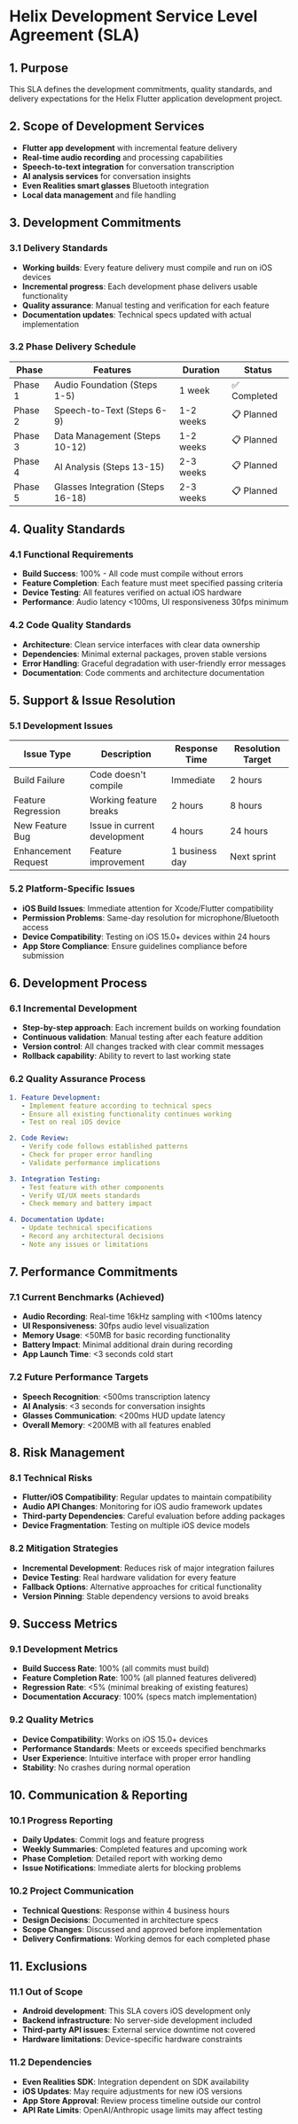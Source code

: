 # Helix Development Service Level Agreement (SLA)

## 1. Purpose
This SLA defines the development commitments, quality standards, and delivery expectations for the Helix Flutter application development project.

## 2. Scope of Development Services
- **Flutter app development** with incremental feature delivery
- **Real-time audio recording** and processing capabilities
- **Speech-to-text integration** for conversation transcription  
- **AI analysis services** for conversation insights
- **Even Realities smart glasses** Bluetooth integration
- **Local data management** and file handling

## 3. Development Commitments

### 3.1 Delivery Standards
- **Working builds**: Every feature delivery must compile and run on iOS devices
- **Incremental progress**: Each development phase delivers usable functionality
- **Quality assurance**: Manual testing and verification for each feature
- **Documentation updates**: Technical specs updated with actual implementation

### 3.2 Phase Delivery Schedule
| Phase | Features | Duration | Status |
|-------|----------|----------|---------|
| Phase 1 | Audio Foundation (Steps 1-5) | 1 week | ✅ Completed |
| Phase 2 | Speech-to-Text (Steps 6-9) | 1-2 weeks | 📋 Planned |
| Phase 3 | Data Management (Steps 10-12) | 1-2 weeks | 📋 Planned |
| Phase 4 | AI Analysis (Steps 13-15) | 2-3 weeks | 📋 Planned |
| Phase 5 | Glasses Integration (Steps 16-18) | 2-3 weeks | 📋 Planned |

## 4. Quality Standards

### 4.1 Functional Requirements
- **Build Success**: 100% - All code must compile without errors
- **Feature Completion**: Each feature must meet specified passing criteria
- **Device Testing**: All features verified on actual iOS hardware
- **Performance**: Audio latency <100ms, UI responsiveness 30fps minimum

### 4.2 Code Quality Standards
- **Architecture**: Clean service interfaces with clear data ownership
- **Dependencies**: Minimal external packages, proven stable versions
- **Error Handling**: Graceful degradation with user-friendly error messages
- **Documentation**: Code comments and architecture documentation

## 5. Support & Issue Resolution

### 5.1 Development Issues
| Issue Type | Description | Response Time | Resolution Target |
|------------|-------------|---------------|-------------------|
| Build Failure | Code doesn't compile | Immediate | 2 hours |
| Feature Regression | Working feature breaks | 2 hours | 8 hours |
| New Feature Bug | Issue in current development | 4 hours | 24 hours |
| Enhancement Request | Feature improvement | 1 business day | Next sprint |

### 5.2 Platform-Specific Issues
- **iOS Build Issues**: Immediate attention for Xcode/Flutter compatibility
- **Permission Problems**: Same-day resolution for microphone/Bluetooth access
- **Device Compatibility**: Testing on iOS 15.0+ devices within 24 hours
- **App Store Compliance**: Ensure guidelines compliance before submission

## 6. Development Process

### 6.1 Incremental Development
- **Step-by-step approach**: Each increment builds on working foundation
- **Continuous validation**: Manual testing after each feature addition
- **Version control**: All changes tracked with clear commit messages
- **Rollback capability**: Ability to revert to last working state

### 6.2 Quality Assurance Process
```yaml
1. Feature Development:
   - Implement feature according to technical specs
   - Ensure all existing functionality continues working
   - Test on real iOS device

2. Code Review:
   - Verify code follows established patterns
   - Check for proper error handling
   - Validate performance implications

3. Integration Testing:
   - Test feature with other components
   - Verify UI/UX meets standards
   - Check memory and battery impact

4. Documentation Update:
   - Update technical specifications
   - Record any architectural decisions
   - Note any issues or limitations
```

## 7. Performance Commitments

### 7.1 Current Benchmarks (Achieved)
- **Audio Recording**: Real-time 16kHz sampling with <100ms latency
- **UI Responsiveness**: 30fps audio level visualization
- **Memory Usage**: <50MB for basic recording functionality
- **Battery Impact**: Minimal additional drain during recording
- **App Launch Time**: <3 seconds cold start

### 7.2 Future Performance Targets
- **Speech Recognition**: <500ms transcription latency
- **AI Analysis**: <3 seconds for conversation insights
- **Glasses Communication**: <200ms HUD update latency
- **Overall Memory**: <200MB with all features enabled

## 8. Risk Management

### 8.1 Technical Risks
- **Flutter/iOS Compatibility**: Regular updates to maintain compatibility
- **Audio API Changes**: Monitoring for iOS audio framework updates
- **Third-party Dependencies**: Careful evaluation before adding packages
- **Device Fragmentation**: Testing on multiple iOS device models

### 8.2 Mitigation Strategies
- **Incremental Development**: Reduces risk of major integration failures
- **Device Testing**: Real hardware validation for every feature
- **Fallback Options**: Alternative approaches for critical functionality
- **Version Pinning**: Stable dependency versions to avoid breaks

## 9. Success Metrics

### 9.1 Development Metrics
- **Build Success Rate**: 100% (all commits must build)
- **Feature Completion Rate**: 100% (all planned features delivered)
- **Regression Rate**: <5% (minimal breaking of existing features)
- **Documentation Accuracy**: 100% (specs match implementation)

### 9.2 Quality Metrics
- **Device Compatibility**: Works on iOS 15.0+ devices
- **Performance Standards**: Meets or exceeds specified benchmarks
- **User Experience**: Intuitive interface with proper error handling
- **Stability**: No crashes during normal operation

## 10. Communication & Reporting

### 10.1 Progress Reporting
- **Daily Updates**: Commit logs and feature progress
- **Weekly Summaries**: Completed features and upcoming work
- **Phase Completion**: Detailed report with working demo
- **Issue Notifications**: Immediate alerts for blocking problems

### 10.2 Project Communication
- **Technical Questions**: Response within 4 business hours
- **Design Decisions**: Documented in architecture specs
- **Scope Changes**: Discussed and approved before implementation
- **Delivery Confirmations**: Working demos for each completed phase

## 11. Exclusions

### 11.1 Out of Scope
- **Android development**: This SLA covers iOS development only
- **Backend infrastructure**: No server-side development included
- **Third-party API issues**: External service downtime not covered
- **Hardware limitations**: Device-specific hardware constraints

### 11.2 Dependencies
- **Even Realities SDK**: Integration dependent on SDK availability
- **iOS Updates**: May require adjustments for new iOS versions
- **App Store Approval**: Review process timeline outside our control
- **API Rate Limits**: OpenAI/Anthropic usage limits may affect testing